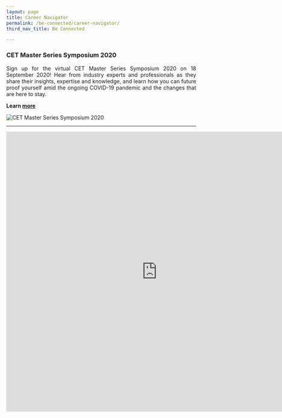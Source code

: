 ```yaml
---
layout: page
title: Career Navigator
permalink: /be-connected/career-navigator/
third_nav_title: Be Connected

---
```

### CET Master Series Symposium 2020 ### 
<div style="text-align: justify">
    <p>
Sign up for the virtual CET Master Series Symposium 2020 on 18 September 2020! Hear from industry experts and professionals as they share their insights, expertise and knowledge, and learn how you can future proof yourself amid the ongoing COVID-19 pandemic and the changes that are here to stay.
          </p>
</div>

**Learn [more](https://www1.np.edu.sg/cet-symposium-2020/?fbclid=IwAR3bPM9NoNxxX50gxezBNaBXMD7UXqV4qUMu90TuUBx4WHvkRIEo6lSRiFw)**

![CET Master Series Symposium 2020]({{site.baseurl}}/images/BeConnected_Alumni4.JPG)

---
<iframe src="https://www.facebook.com/plugins/video.php?href=https%3A%2F%2Fwww.facebook.com%2Ftemasekpolyalumni%2Fvideos%2F660591798116873%2F&show_text=0&width=800" width="800" height="742" style="border:none;overflow:hidden" scrolling="no" frameborder="0" allowTransparency="true" allowFullScreen="true"></iframe>
